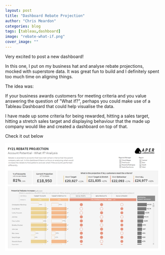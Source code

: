 ```yaml
---
layout: post
title: "Dashboard Rebate Projection"
author: "Chris Meardon"
categories: blog
tags: [tableau,dashboard]
image: "rebate-what-if.png"
cover_image: ""
---
```

Very excited to post a new dashboard! 

In this one, I put on my business hat and analyse rebate projections, mocked with superstore data. It was great fun to build and I definitely spent too much time on aligning things.

The idea was:

If your business awards customers for meeting criteria and you value answering the question of "What if?", perhaps you could make use of a Tableau Dashboard that could help visualise the data.

I have made up some criteria for being rewarded, hitting a sales target, hitting a stretch sales target and displaying behaviour that the made up company would like and created a dashboard on top of that.

Check it out below

[![The dashboard](/assets/img/rebate-what-if.png "Click to go to Tableau Public")](https://public.tableau.com/app/profile/chris.meardon/viz/RebateProjection-WhatIfAnalysis/RebateProjectionWhatif)